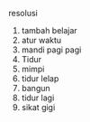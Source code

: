 resolusi

1. tambah belajar
2. atur waktu
3. mandi pagi pagi
4. Tidur
5. mimpi
6. tidur lelap
7. bangun
8. tidur lagi
9. sikat gigi
